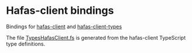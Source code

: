 # Hafas-client bindings

Bindings for [hafas-client](https://github.com/public-transport/hafas-client) and [hafas-client-types](https://github.com/DefinitelyTyped/DefinitelyTyped/blob/master/types/hafas-client/index.d.ts)

The file [TypesHafasClient.fs](./TypesHafasClient.fs) is generated from the hafas-client TypeScript type definitions.
